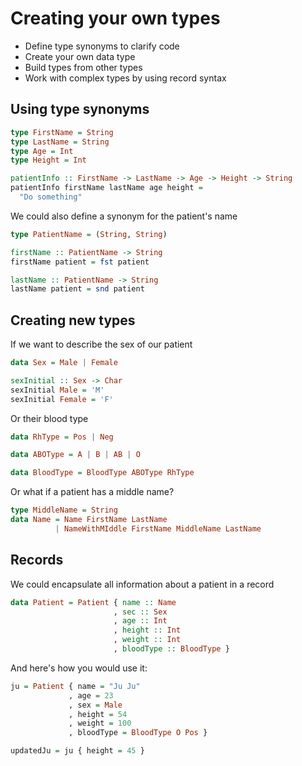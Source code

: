 # Creating your own types

- Define type synonyms to clarify code
- Create your own data type
- Build types from other types
- Work with complex types by using record syntax

## Using type synonyms

```haskell
type FirstName = String
type LastName = String
type Age = Int
type Height = Int

patientInfo :: FirstName -> LastName -> Age -> Height -> String
patientInfo firstName lastName age height =
  "Do something"
```

We could also define a synonym for the patient's name

```haskell
type PatientName = (String, String)

firstName :: PatientName -> String
firstName patient = fst patient

lastName :: PatientName -> String
lastName patient = snd patient
```

## Creating new types

If we want to describe the sex of our patient

```haskell
data Sex = Male | Female

sexInitial :: Sex -> Char
sexInitial Male = 'M'
sexInitial Female = 'F'
```

Or their blood type

```haskell
data RhType = Pos | Neg

data ABOType = A | B | AB | O

data BloodType = BloodType ABOType RhType
```

Or what if a patient has a middle name?

```haskell
type MiddleName = String
data Name = Name FirstName LastName
          | NameWithMIddle FirstName MiddleName LastName
```

## Records

We could encapsulate all information about a patient in a record

```haskell
data Patient = Patient { name :: Name
                       , sec :: Sex
                       , age :: Int
                       , height :: Int
                       , weight :: Int
                       , bloodType :: BloodType }
```

And here's how you would use it:

```haskell
ju = Patient { name = "Ju Ju"
             , age = 23
             , sex = Male
             , height = 54
             , weight = 100
             , bloodType = BloodType O Pos }

updatedJu = ju { height = 45 }
```
